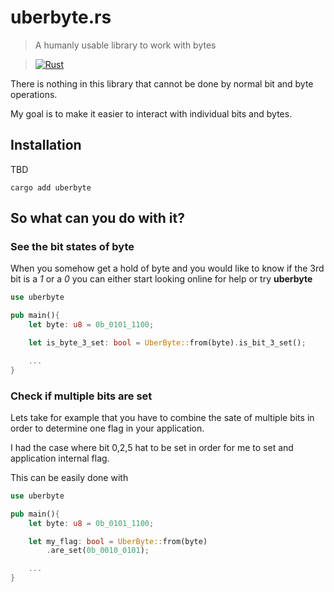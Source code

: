 # uberbyte.rs

> A humanly usable library to work with bytes

> [![Rust](https://github.com/dejanfajfar/uberbyte.rs/actions/workflows/ci.yml/badge.svg?branch=main)](https://github.com/dejanfajfar/uberbyte.rs/actions/workflows/ci.yml)

There is nothing in this library that cannot be done by normal bit and byte operations. 

My goal is to make it easier to interact with individual bits and bytes.

## Installation

TBD

`cargo add uberbyte`

## So what can you do with it?

### See the bit states of byte

When you somehow get a hold of byte and you would like to know if the 3rd bit is a _1_ or a _0_ you can either start looking online for help or try __uberbyte__

```rust
use uberbyte

pub main(){
    let byte: u8 = 0b_0101_1100;

    let is_byte_3_set: bool = UberByte::from(byte).is_bit_3_set();

    ...
}
```

### Check if multiple bits are set

Lets take for example that you have to combine the sate of multiple bits in order to determine one flag in your application.

I had the case where bit 0,2,5 hat to be set in order for me to set and application internal flag. 

This can be easily done with

```rust
use uberbyte

pub main(){
    let byte: u8 = 0b_0101_1100;

    let my_flag: bool = UberByte::from(byte)
        .are_set(0b_0010_0101);

    ...
}
```